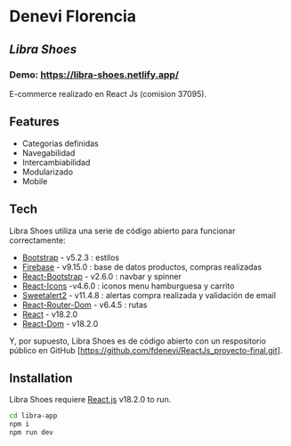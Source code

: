 # Denevi Florencia
## _Libra Shoes_
### Demo: https://libra-shoes.netlify.app/
E-commerce realizado en React Js (comision 37095).

## Features
- Categorias definidas
- Navegabilidad
- Intercambiabilidad
- Modularizado
- Mobile

## Tech
Libra Shoes utiliza una serie de código abierto para funcionar correctamente:

- [Bootstrap] - v5.2.3 : estilos
- [Firebase] - v9.15.0 : base de datos productos, compras realizadas
- [React-Bootstrap] - v2.6.0 : navbar y spinner
- [React-Icons] -v4.6.0 : iconos menu hamburguesa y carrito
- [Sweetalert2] - v11.4.8 : alertas compra realizada y validación de email
- [React-Router-Dom] - v6.4.5 : rutas
- [React] - v18.2.0
- [React-Dom] - v18.2.0


Y, por supuesto, Libra Shoes es de código abierto con un respositorio público en GitHub [https://github.com/fdenevi/ReactJs_proyecto-final.git]. 

## Installation
Libra Shoes requiere [React.js](https://reactjs.org/) v18.2.0 to run.
```sh
cd libra-app
npm i
npm run dev
```



[//]: # (These are reference links used in the body of this note and get stripped out when the markdown processor does its job. There is no need to format nicely because it shouldn't be seen. Thanks SO - http://stackoverflow.com/questions/4823468/store-comments-in-markdown-syntax)

   [Bootstrap]: <https://react-bootstrap.github.io/>
   [React-Bootstrap]: <https://react-bootstrap.github.io/>
   [Firebase]: <https://firebase.google.com/?gclid=EAIaIQobChMI__yQ7Zaz_AIVBW6RCh0dDgcCEAAYASAAEgKq0fD_BwE&gclsrc=aw.ds>
   [React-Icons]: <https://react-icons.github.io/react-icons/>
   [Sweetalert2]: <https://sweetalert2.github.io/>
   [React-Router-Dom]: <https://es.reactjs.org/>
   [React]: <https://es.reactjs.org/>
   [React-Dom]: <https://es.reactjs.org/>